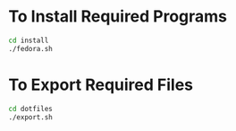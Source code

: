 # To Install Required Programs
``` bash
cd install
./fedora.sh
```

# To Export Required Files
```bash
cd dotfiles
./export.sh
```
